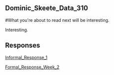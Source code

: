 ## Dominic_Skeete_Data_310

#What you're about to read next will be interesting.

Interesting. 


## Responses

[Informal_Response_1](https://daskeete.github.io/Informal_Response_1/)


[Formal_Response_Week_2](https://daskeete.github.io/Formal_Response_Week_2/)
